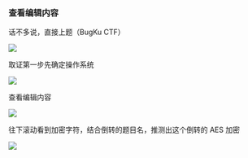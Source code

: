 ### 查看编辑内容

话不多说，直接上题（BugKu CTF）

![](https://pic1.imgdb.cn/item/6795160bd0e0a243d4f7f890.jpg)

取证第一步先确定操作系统

![](https://pic1.imgdb.cn/item/6795161cd0e0a243d4f7f892.jpg)

查看编辑内容

![](https://pic1.imgdb.cn/item/6795162cd0e0a243d4f7f896.jpg)

往下滚动看到加密字符，结合倒转的题目名，推测出这个倒转的 AES 加密

![](https://pic1.imgdb.cn/item/67951648d0e0a243d4f7f897.jpg)